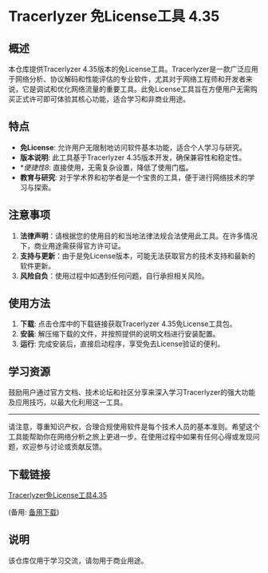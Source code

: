 # Tracerlyzer 免License工具 4.35

## 概述

本仓库提供Tracerlyzer 4.35版本的免License工具。Tracerlyzer是一款广泛应用于网络分析、协议解码和性能评估的专业软件，尤其对于网络工程师和开发者来说，它是调试和优化网络流量的重要工具。此免License工具旨在方便用户无需购买正式许可即可体验其核心功能，适合学习和非商业用途。

## 特点

- **免License**: 允许用户无限制地访问软件基本功能，适合个人学习与研究。
- **版本说明**: 此工具基于Tracerlyzer 4.35版本开发，确保兼容性和稳定性。
- **便捷性8*: 直接使用，无需复杂设置，降低了使用门槛。
- **教育与研究**: 对于学术界和初学者是一个宝贵的工具，便于进行网络技术的学习与探索。

## 注意事项

1. **法律声明**：请根据您的使用目的和当地法律法规合法使用此工具。在许多情况下，商业用途需获得官方许可证。
2. **支持与更新**：由于是免License版本，可能无法获取官方的技术支持和最新的软件更新。
3. **风险自负**：使用过程中如遇到任何问题，自行承担相关风险。

## 使用方法

1. **下载**: 点击仓库中的下载链接获取Tracerlyzer 4.35免License工具包。
2. **安装**: 解压缩下载的文件，并按照提供的说明文档进行安装配置。
3. **运行**: 完成安装后，直接启动程序，享受免去License验证的便利。

## 学习资源

鼓励用户通过官方文档、技术论坛和社区分享来深入学习Tracerlyzer的强大功能及应用技巧，以最大化利用这一工具。

---

请注意，尊重知识产权，合理合规使用软件是每个技术人员的基本准则。希望这个工具能帮助你在网络分析之旅上更进一步。在使用过程中如果有任何心得或发现问题，欢迎参与讨论或贡献反馈。

## 下载链接
[Tracerlyzer免License工具4.35](https://pan.quark.cn/s/f22c48270124) 

(备用: [备用下载](https://pan.baidu.com/s/1pGcvqvdMYtMFxSdqfdvepw?pwd=1234))

## 说明

该仓库仅用于学习交流，请勿用于商业用途。

